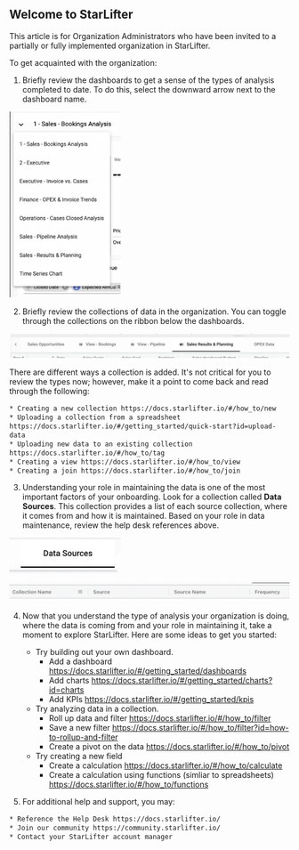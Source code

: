 ## Welcome to StarLifter

This article is for Organization Administrators who have been invited to a partially or fully implemented organization in StarLifter.

To get acquainted with the organization:
1.  Briefly review the dashboards to get a sense of the types of analysis completed to date.  To do this, select the downward arrow next to the dashboard name.

<img src="../assets/nu.png"  style="width:200px" class="border"></img>

2.  Briefly review the collections of data in the organization.  You can toggle through the collections on the ribbon below the dashboards.  

<img src="../assets/nu1.png"  style="width:600px" class="border"></img>

There are different ways a collection is added.  It's not critical for you to review the types now; however, make it a point to come back and read through the following:

    * Creating a new collection https://docs.starlifter.io/#/how_to/new
    * Uploading a collection from a spreadsheet https://docs.starlifter.io/#/getting_started/quick-start?id=upload-data
    * Uploading new data to an existing collection https://docs.starlifter.io/#/how_to/tag
    * Creating a view https://docs.starlifter.io/#/how_to/view
    * Creating a join https://docs.starlifter.io/#/how_to/join 

3.  Understanding your role in maintaining the data is one of the most important factors of your onboarding.  Look for a collection called **Data Sources**.  This collection provides a list of each source collection, where it comes from and how it is maintained.  Based on your role in data maintenance, review the help desk references above.  

<img src="../assets/nu2.png"  style="width:200px" class="border"></img>

<img src="../assets/nu3.png"  style="width:800px" class="border"></img>


4.  Now that you understand the type of analysis your organization is doing, where the data is coming from and your role in maintaining it, take a moment to explore StarLifter.  Here are some ideas to get you started:

    * Try building out your own dashboard.
      * Add a dashboard https://docs.starlifter.io/#/getting_started/dashboards
      * Add charts https://docs.starlifter.io/#/getting_started/charts?id=charts
      * Add KPIs https://docs.starlifter.io/#/getting_started/kpis
    * Try analyzing data in a collection.
      * Roll up data and filter https://docs.starlifter.io/#/how_to/filter
      * Save a new filter https://docs.starlifter.io/#/how_to/filter?id=how-to-rollup-and-filter
      * Create a pivot on the data https://docs.starlifter.io/#/how_to/pivot
    * Try creating a new field
      * Create a calculation https://docs.starlifter.io/#/how_to/calculate
      * Create a calculation using functions (simliar to spreadsheets) https://docs.starlifter.io/#/how_to/functions
      
 5.  For additional help and support, you may:
 
    * Reference the Help Desk https://docs.starlifter.io/
    * Join our community https://community.starlifter.io/
    * Contact your StarLifter account manager
   
